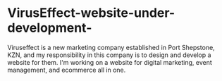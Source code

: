 # VirusEffect-website-under-development-
Viruseffect is a new marketing company established in Port Shepstone, KZN, and my responsibility in this company is to design and develop a website for them. I'm working on a website for digital marketing, event management, and ecommerce all in one.
